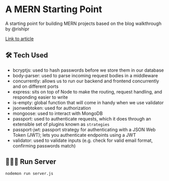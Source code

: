 # A MERN Starting Point

A starting point for building MERN projects based on the blog walkthrough by @rishipr

[Link to article](https://blog.bitsrc.io/build-a-login-auth-app-with-mern-stack-part-1-c405048e3669)

## 🛠 Tech Used
- bcryptjs: used to hash passwords before we store them in our database
- body-parser: used to parse incoming request bodies in a middleware
- concurrently: allows us to run our backend and frontend concurrently and on different ports
- express: sits on top of Node to make the routing, request handling, and responding easier to write
- is-empty: global function that will come in handy when we use validator
- jsonwebtoken: used for authorization
- mongoose: used to interact with MongoDB
- passport: used to authenticate requests, which it does through an extensible set of plugins known as `strategies`
- passport-jwt: passport strategy for authenticating with a JSON Web Token (JWT); lets you authenticate endpoints using a JWT
- validator: used to validate inputs (e.g. check for valid email format, confirming passwords match)

## 🏃🏾‍♂️ Run Server
`nodemon run server.js`